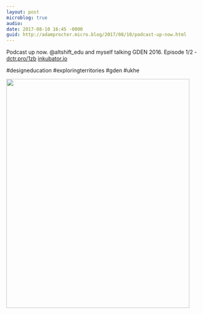 ```yaml
---
layout: post
microblog: true
audio: 
date: 2017-08-10 16:45 -0000
guid: http://adamprocter.micro.blog/2017/08/10/podcast-up-now.html
---
```

Podcast up now. @altshift_edu and myself talking GDEN 2016. Episode 1/2 - [dctr.pro/1zb](http://dctr.pro/1zb) 
[inkubator.io](http://inkubator.io)

#designeducation #exploringterritories #gden #ukhe

<img src="http://discursive.adamprocter.co.uk/uploads/2017/0bc47a793f.jpg" width="480" height="600" />
